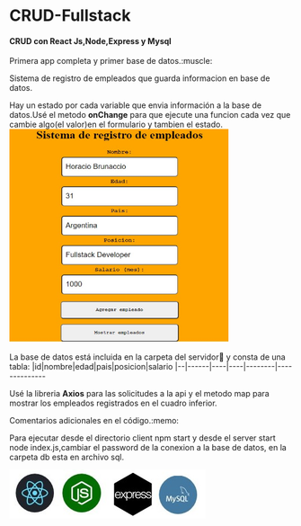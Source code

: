 # CRUD-Fullstack

<h4>CRUD con React Js,Node,Express y Mysql</h4>

<p>Primera app completa y primer base de datos.:muscle:</p>
<p>Sistema de registro de empleados que guarda informacion en base de datos.</p>
Hay un estado por cada variable que envia información a la base de datos.Usé el metodo <strong>onChange</strong> para que ejecute una 
funcion cada vez que
cambie algo(el valor)en el formulario y tambien el estado.


<img src="img/crudfull.jpg" height="380" width="390">

La base de datos está incluida en la carpeta del servidor:file_folder: y consta de una tabla:
|id|nombre|edad|pais|posicion|salario
|--|------|----|----|--------|--------------

Usé la libreria <strong>Axios</strong> para las solicitudes a la api y el metodo map para mostrar los empleados registrados en el cuadro inferior.
<p>Comentarios adicionales  en el código.:memo:</p>

Para ejecutar desde el directorio client npm start y desde el server start node index.js,cambiar el password de la conexion a la base de datos, en la carpeta db esta en archivo sql.

![](img/stack_full.jpg)
